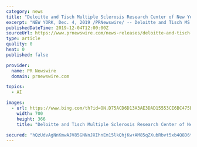 ```yaml
---
category: news
title: "Deloitte and Tisch Multiple Sclerosis Research Center of New York Leverage AI, Data Science to Help Accelerate MS Research in the 'Age of With™'"
excerpt: "NEW YORK, Dec. 4, 2019 /PRNewswire/ -- Deloitte and Tisch MS Research Center of New York (Tisch MSRCNY) are using data science, artificial intelligence (AI) and machine learning in a multiphase research project to find patterns that may relate to the cause of multiple sclerosis (MS). MS, an immune-mediated demyelinating disease of the central ..."
publishedDateTime: 2019-12-04T12:00:00Z
sourceUrl: https://www.prnewswire.com/news-releases/deloitte-and-tisch-multiple-sclerosis-research-center-of-new-york-leverage-ai-data-science-to-help-accelerate-ms-research-in-the-age-of-with-300968779.html
type: article
quality: 0
heat: 0
published: false

provider:
  name: PR Newswire
  domain: prnewswire.com

topics:
  - AI

images:
  - url: https://www.bing.com/th?id=ON.D75ACD6D13A3AE3DAD15553CE6BC475E
    width: 700
    height: 366
    title: "Deloitte and Tisch Multiple Sclerosis Research Center of New York Leverage AI, Data Science to Help Accelerate MS Research in the 'Age of With™'"

secured: "hQzUdvAgNnKmwAJV85GNNnJXIhnEm15lkQhjKw+AM85qZXubRbvt5xb4Q8D6tb6yPwi6ozbi2y55EU9Q99zXCQ1pc9WoXsMpjAlrWeD6iUCLWRicAKYaW5Di5G/wB5hARK01GPjzniDFNQDpyVMC5MgV4TjnjCap3GQGulYT444D7giw2c5OvSDqSUbO3w4c/YjMBh95NvwQiadpgX3XAiS6dBufufrVIwJaOHF+0+77A/QVdVoqMRP8cRNHjromg86qOmEV7eRgp3MPTEK6zg==;GS3xAT8y6Lw6A60YUQgtvw=="
---
```


